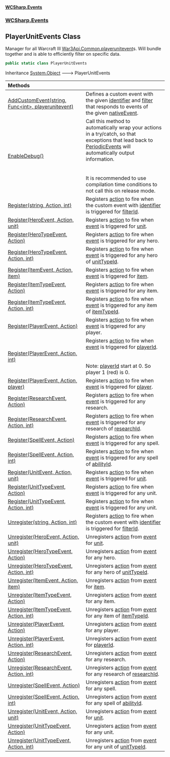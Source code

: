#### [WCSharp.Events](README.md 'README')
### [WCSharp.Events](WCSharp.Events.md 'WCSharp.Events')

## PlayerUnitEvents Class

Manager for all Warcraft III [War3Api.Common.playerunitevent](https://docs.microsoft.com/en-us/dotnet/api/War3Api.Common.playerunitevent 'War3Api.Common.playerunitevent')s. Will bundle together and is able to efficiently filter on specific data.

```csharp
public static class PlayerUnitEvents
```

Inheritance [System.Object](https://docs.microsoft.com/en-us/dotnet/api/System.Object 'System.Object') &#129106; PlayerUnitEvents

| Methods | |
| :--- | :--- |
| [AddCustomEvent(string, Func&lt;int&gt;, playerunitevent)](WCSharp.Events.PlayerUnitEvents.AddCustomEvent(string,System.Func_int_,War3Api.Common.playerunitevent).md 'WCSharp.Events.PlayerUnitEvents.AddCustomEvent(string, System.Func<int>, War3Api.Common.playerunitevent)') | Defines a custom event with the given [identifier](WCSharp.Events.PlayerUnitEvents.AddCustomEvent(string,System.Func_int_,War3Api.Common.playerunitevent).md#WCSharp.Events.PlayerUnitEvents.AddCustomEvent(string,System.Func_int_,War3Api.Common.playerunitevent).identifier 'WCSharp.Events.PlayerUnitEvents.AddCustomEvent(string, System.Func<int>, War3Api.Common.playerunitevent).identifier') and [filter](WCSharp.Events.PlayerUnitEvents.AddCustomEvent(string,System.Func_int_,War3Api.Common.playerunitevent).md#WCSharp.Events.PlayerUnitEvents.AddCustomEvent(string,System.Func_int_,War3Api.Common.playerunitevent).filter 'WCSharp.Events.PlayerUnitEvents.AddCustomEvent(string, System.Func<int>, War3Api.Common.playerunitevent).filter') that responds to events of<br/>the given [nativeEvent](WCSharp.Events.PlayerUnitEvents.AddCustomEvent(string,System.Func_int_,War3Api.Common.playerunitevent).md#WCSharp.Events.PlayerUnitEvents.AddCustomEvent(string,System.Func_int_,War3Api.Common.playerunitevent).nativeEvent 'WCSharp.Events.PlayerUnitEvents.AddCustomEvent(string, System.Func<int>, War3Api.Common.playerunitevent).nativeEvent'). |
| [EnableDebug()](WCSharp.Events.PlayerUnitEvents.EnableDebug().md 'WCSharp.Events.PlayerUnitEvents.EnableDebug()') | Call this method to automatically wrap your actions in a try/catch, so that exceptions that lead back to [PeriodicEvents](WCSharp.Events.PeriodicEvents.md 'WCSharp.Events.PeriodicEvents') will automatically output<br/>information.<br/><br/><br/>It is recommended to use compilation time conditions to not call this on release mode. |
| [Register(string, Action, int)](WCSharp.Events.PlayerUnitEvents.Register(string,System.Action,int).md 'WCSharp.Events.PlayerUnitEvents.Register(string, System.Action, int)') | Registers [action](WCSharp.Events.PlayerUnitEvents.Register(string,System.Action,int).md#WCSharp.Events.PlayerUnitEvents.Register(string,System.Action,int).action 'WCSharp.Events.PlayerUnitEvents.Register(string, System.Action, int).action') to fire when the custom event with [identifier](WCSharp.Events.PlayerUnitEvents.Register(string,System.Action,int).md#WCSharp.Events.PlayerUnitEvents.Register(string,System.Action,int).identifier 'WCSharp.Events.PlayerUnitEvents.Register(string, System.Action, int).identifier') is triggered for [filterId](WCSharp.Events.PlayerUnitEvents.Register(string,System.Action,int).md#WCSharp.Events.PlayerUnitEvents.Register(string,System.Action,int).filterId 'WCSharp.Events.PlayerUnitEvents.Register(string, System.Action, int).filterId'). |
| [Register(HeroEvent, Action, unit)](WCSharp.Events.PlayerUnitEvents.Register(WCSharp.Events.HeroEvent,System.Action,War3Api.Common.unit).md 'WCSharp.Events.PlayerUnitEvents.Register(WCSharp.Events.HeroEvent, System.Action, War3Api.Common.unit)') | Registers [action](WCSharp.Events.PlayerUnitEvents.Register(WCSharp.Events.HeroEvent,System.Action,War3Api.Common.unit).md#WCSharp.Events.PlayerUnitEvents.Register(WCSharp.Events.HeroEvent,System.Action,War3Api.Common.unit).action 'WCSharp.Events.PlayerUnitEvents.Register(WCSharp.Events.HeroEvent, System.Action, War3Api.Common.unit).action') to fire when [event](WCSharp.Events.PlayerUnitEvents.Register(WCSharp.Events.HeroEvent,System.Action,War3Api.Common.unit).md#WCSharp.Events.PlayerUnitEvents.Register(WCSharp.Events.HeroEvent,System.Action,War3Api.Common.unit).event 'WCSharp.Events.PlayerUnitEvents.Register(WCSharp.Events.HeroEvent, System.Action, War3Api.Common.unit).event') is triggered for [unit](WCSharp.Events.PlayerUnitEvents.Register(WCSharp.Events.HeroEvent,System.Action,War3Api.Common.unit).md#WCSharp.Events.PlayerUnitEvents.Register(WCSharp.Events.HeroEvent,System.Action,War3Api.Common.unit).unit 'WCSharp.Events.PlayerUnitEvents.Register(WCSharp.Events.HeroEvent, System.Action, War3Api.Common.unit).unit'). |
| [Register(HeroTypeEvent, Action)](WCSharp.Events.PlayerUnitEvents.Register(WCSharp.Events.HeroTypeEvent,System.Action).md 'WCSharp.Events.PlayerUnitEvents.Register(WCSharp.Events.HeroTypeEvent, System.Action)') | Registers [action](WCSharp.Events.PlayerUnitEvents.Register(WCSharp.Events.HeroTypeEvent,System.Action).md#WCSharp.Events.PlayerUnitEvents.Register(WCSharp.Events.HeroTypeEvent,System.Action).action 'WCSharp.Events.PlayerUnitEvents.Register(WCSharp.Events.HeroTypeEvent, System.Action).action') to fire when [event](WCSharp.Events.PlayerUnitEvents.Register(WCSharp.Events.HeroTypeEvent,System.Action).md#WCSharp.Events.PlayerUnitEvents.Register(WCSharp.Events.HeroTypeEvent,System.Action).event 'WCSharp.Events.PlayerUnitEvents.Register(WCSharp.Events.HeroTypeEvent, System.Action).event') is triggered for any hero. |
| [Register(HeroTypeEvent, Action, int)](WCSharp.Events.PlayerUnitEvents.Register(WCSharp.Events.HeroTypeEvent,System.Action,int).md 'WCSharp.Events.PlayerUnitEvents.Register(WCSharp.Events.HeroTypeEvent, System.Action, int)') | Registers [action](WCSharp.Events.PlayerUnitEvents.Register(WCSharp.Events.HeroTypeEvent,System.Action,int).md#WCSharp.Events.PlayerUnitEvents.Register(WCSharp.Events.HeroTypeEvent,System.Action,int).action 'WCSharp.Events.PlayerUnitEvents.Register(WCSharp.Events.HeroTypeEvent, System.Action, int).action') to fire when [event](WCSharp.Events.PlayerUnitEvents.Register(WCSharp.Events.HeroTypeEvent,System.Action,int).md#WCSharp.Events.PlayerUnitEvents.Register(WCSharp.Events.HeroTypeEvent,System.Action,int).event 'WCSharp.Events.PlayerUnitEvents.Register(WCSharp.Events.HeroTypeEvent, System.Action, int).event') is triggered for any hero of [unitTypeId](WCSharp.Events.PlayerUnitEvents.Register(WCSharp.Events.HeroTypeEvent,System.Action,int).md#WCSharp.Events.PlayerUnitEvents.Register(WCSharp.Events.HeroTypeEvent,System.Action,int).unitTypeId 'WCSharp.Events.PlayerUnitEvents.Register(WCSharp.Events.HeroTypeEvent, System.Action, int).unitTypeId'). |
| [Register(ItemEvent, Action, item)](WCSharp.Events.PlayerUnitEvents.Register(WCSharp.Events.ItemEvent,System.Action,War3Api.Common.item).md 'WCSharp.Events.PlayerUnitEvents.Register(WCSharp.Events.ItemEvent, System.Action, War3Api.Common.item)') | Registers [action](WCSharp.Events.PlayerUnitEvents.Register(WCSharp.Events.ItemEvent,System.Action,War3Api.Common.item).md#WCSharp.Events.PlayerUnitEvents.Register(WCSharp.Events.ItemEvent,System.Action,War3Api.Common.item).action 'WCSharp.Events.PlayerUnitEvents.Register(WCSharp.Events.ItemEvent, System.Action, War3Api.Common.item).action') to fire when [event](WCSharp.Events.PlayerUnitEvents.Register(WCSharp.Events.ItemEvent,System.Action,War3Api.Common.item).md#WCSharp.Events.PlayerUnitEvents.Register(WCSharp.Events.ItemEvent,System.Action,War3Api.Common.item).event 'WCSharp.Events.PlayerUnitEvents.Register(WCSharp.Events.ItemEvent, System.Action, War3Api.Common.item).event') is triggered for [item](WCSharp.Events.PlayerUnitEvents.Register(WCSharp.Events.ItemEvent,System.Action,War3Api.Common.item).md#WCSharp.Events.PlayerUnitEvents.Register(WCSharp.Events.ItemEvent,System.Action,War3Api.Common.item).item 'WCSharp.Events.PlayerUnitEvents.Register(WCSharp.Events.ItemEvent, System.Action, War3Api.Common.item).item'). |
| [Register(ItemTypeEvent, Action)](WCSharp.Events.PlayerUnitEvents.Register(WCSharp.Events.ItemTypeEvent,System.Action).md 'WCSharp.Events.PlayerUnitEvents.Register(WCSharp.Events.ItemTypeEvent, System.Action)') | Registers [action](WCSharp.Events.PlayerUnitEvents.Register(WCSharp.Events.ItemTypeEvent,System.Action).md#WCSharp.Events.PlayerUnitEvents.Register(WCSharp.Events.ItemTypeEvent,System.Action).action 'WCSharp.Events.PlayerUnitEvents.Register(WCSharp.Events.ItemTypeEvent, System.Action).action') to fire when [event](WCSharp.Events.PlayerUnitEvents.Register(WCSharp.Events.ItemTypeEvent,System.Action).md#WCSharp.Events.PlayerUnitEvents.Register(WCSharp.Events.ItemTypeEvent,System.Action).event 'WCSharp.Events.PlayerUnitEvents.Register(WCSharp.Events.ItemTypeEvent, System.Action).event') is triggered for any item. |
| [Register(ItemTypeEvent, Action, int)](WCSharp.Events.PlayerUnitEvents.Register(WCSharp.Events.ItemTypeEvent,System.Action,int).md 'WCSharp.Events.PlayerUnitEvents.Register(WCSharp.Events.ItemTypeEvent, System.Action, int)') | Registers [action](WCSharp.Events.PlayerUnitEvents.Register(WCSharp.Events.ItemTypeEvent,System.Action,int).md#WCSharp.Events.PlayerUnitEvents.Register(WCSharp.Events.ItemTypeEvent,System.Action,int).action 'WCSharp.Events.PlayerUnitEvents.Register(WCSharp.Events.ItemTypeEvent, System.Action, int).action') to fire when [event](WCSharp.Events.PlayerUnitEvents.Register(WCSharp.Events.ItemTypeEvent,System.Action,int).md#WCSharp.Events.PlayerUnitEvents.Register(WCSharp.Events.ItemTypeEvent,System.Action,int).event 'WCSharp.Events.PlayerUnitEvents.Register(WCSharp.Events.ItemTypeEvent, System.Action, int).event') is triggered for any item of [itemTypeId](WCSharp.Events.PlayerUnitEvents.Register(WCSharp.Events.ItemTypeEvent,System.Action,int).md#WCSharp.Events.PlayerUnitEvents.Register(WCSharp.Events.ItemTypeEvent,System.Action,int).itemTypeId 'WCSharp.Events.PlayerUnitEvents.Register(WCSharp.Events.ItemTypeEvent, System.Action, int).itemTypeId'). |
| [Register(PlayerEvent, Action)](WCSharp.Events.PlayerUnitEvents.Register(WCSharp.Events.PlayerEvent,System.Action).md 'WCSharp.Events.PlayerUnitEvents.Register(WCSharp.Events.PlayerEvent, System.Action)') | Registers [action](WCSharp.Events.PlayerUnitEvents.Register(WCSharp.Events.PlayerEvent,System.Action).md#WCSharp.Events.PlayerUnitEvents.Register(WCSharp.Events.PlayerEvent,System.Action).action 'WCSharp.Events.PlayerUnitEvents.Register(WCSharp.Events.PlayerEvent, System.Action).action') to fire when [event](WCSharp.Events.PlayerUnitEvents.Register(WCSharp.Events.PlayerEvent,System.Action).md#WCSharp.Events.PlayerUnitEvents.Register(WCSharp.Events.PlayerEvent,System.Action).event 'WCSharp.Events.PlayerUnitEvents.Register(WCSharp.Events.PlayerEvent, System.Action).event') is triggered for any player. |
| [Register(PlayerEvent, Action, int)](WCSharp.Events.PlayerUnitEvents.Register(WCSharp.Events.PlayerEvent,System.Action,int).md 'WCSharp.Events.PlayerUnitEvents.Register(WCSharp.Events.PlayerEvent, System.Action, int)') | Registers [action](WCSharp.Events.PlayerUnitEvents.Register(WCSharp.Events.PlayerEvent,System.Action,int).md#WCSharp.Events.PlayerUnitEvents.Register(WCSharp.Events.PlayerEvent,System.Action,int).action 'WCSharp.Events.PlayerUnitEvents.Register(WCSharp.Events.PlayerEvent, System.Action, int).action') to fire when [event](WCSharp.Events.PlayerUnitEvents.Register(WCSharp.Events.PlayerEvent,System.Action,int).md#WCSharp.Events.PlayerUnitEvents.Register(WCSharp.Events.PlayerEvent,System.Action,int).event 'WCSharp.Events.PlayerUnitEvents.Register(WCSharp.Events.PlayerEvent, System.Action, int).event') is triggered for [playerId](WCSharp.Events.PlayerUnitEvents.Register(WCSharp.Events.PlayerEvent,System.Action,int).md#WCSharp.Events.PlayerUnitEvents.Register(WCSharp.Events.PlayerEvent,System.Action,int).playerId 'WCSharp.Events.PlayerUnitEvents.Register(WCSharp.Events.PlayerEvent, System.Action, int).playerId').<br/><br/><br/>Note: [playerId](WCSharp.Events.PlayerUnitEvents.Register(WCSharp.Events.PlayerEvent,System.Action,int).md#WCSharp.Events.PlayerUnitEvents.Register(WCSharp.Events.PlayerEvent,System.Action,int).playerId 'WCSharp.Events.PlayerUnitEvents.Register(WCSharp.Events.PlayerEvent, System.Action, int).playerId') start at 0. So player 1 (red) is 0. |
| [Register(PlayerEvent, Action, player)](WCSharp.Events.PlayerUnitEvents.Register(WCSharp.Events.PlayerEvent,System.Action,War3Api.Common.player).md 'WCSharp.Events.PlayerUnitEvents.Register(WCSharp.Events.PlayerEvent, System.Action, War3Api.Common.player)') | Registers [action](WCSharp.Events.PlayerUnitEvents.Register(WCSharp.Events.PlayerEvent,System.Action,War3Api.Common.player).md#WCSharp.Events.PlayerUnitEvents.Register(WCSharp.Events.PlayerEvent,System.Action,War3Api.Common.player).action 'WCSharp.Events.PlayerUnitEvents.Register(WCSharp.Events.PlayerEvent, System.Action, War3Api.Common.player).action') to fire when [event](WCSharp.Events.PlayerUnitEvents.Register(WCSharp.Events.PlayerEvent,System.Action,War3Api.Common.player).md#WCSharp.Events.PlayerUnitEvents.Register(WCSharp.Events.PlayerEvent,System.Action,War3Api.Common.player).event 'WCSharp.Events.PlayerUnitEvents.Register(WCSharp.Events.PlayerEvent, System.Action, War3Api.Common.player).event') is triggered for [player](WCSharp.Events.PlayerUnitEvents.Register(WCSharp.Events.PlayerEvent,System.Action,War3Api.Common.player).md#WCSharp.Events.PlayerUnitEvents.Register(WCSharp.Events.PlayerEvent,System.Action,War3Api.Common.player).player 'WCSharp.Events.PlayerUnitEvents.Register(WCSharp.Events.PlayerEvent, System.Action, War3Api.Common.player).player'). |
| [Register(ResearchEvent, Action)](WCSharp.Events.PlayerUnitEvents.Register(WCSharp.Events.ResearchEvent,System.Action).md 'WCSharp.Events.PlayerUnitEvents.Register(WCSharp.Events.ResearchEvent, System.Action)') | Registers [action](WCSharp.Events.PlayerUnitEvents.Register(WCSharp.Events.ResearchEvent,System.Action).md#WCSharp.Events.PlayerUnitEvents.Register(WCSharp.Events.ResearchEvent,System.Action).action 'WCSharp.Events.PlayerUnitEvents.Register(WCSharp.Events.ResearchEvent, System.Action).action') to fire when [event](WCSharp.Events.PlayerUnitEvents.Register(WCSharp.Events.ResearchEvent,System.Action).md#WCSharp.Events.PlayerUnitEvents.Register(WCSharp.Events.ResearchEvent,System.Action).event 'WCSharp.Events.PlayerUnitEvents.Register(WCSharp.Events.ResearchEvent, System.Action).event') is triggered for any research. |
| [Register(ResearchEvent, Action, int)](WCSharp.Events.PlayerUnitEvents.Register(WCSharp.Events.ResearchEvent,System.Action,int).md 'WCSharp.Events.PlayerUnitEvents.Register(WCSharp.Events.ResearchEvent, System.Action, int)') | Registers [action](WCSharp.Events.PlayerUnitEvents.Register(WCSharp.Events.ResearchEvent,System.Action,int).md#WCSharp.Events.PlayerUnitEvents.Register(WCSharp.Events.ResearchEvent,System.Action,int).action 'WCSharp.Events.PlayerUnitEvents.Register(WCSharp.Events.ResearchEvent, System.Action, int).action') to fire when [event](WCSharp.Events.PlayerUnitEvents.Register(WCSharp.Events.ResearchEvent,System.Action,int).md#WCSharp.Events.PlayerUnitEvents.Register(WCSharp.Events.ResearchEvent,System.Action,int).event 'WCSharp.Events.PlayerUnitEvents.Register(WCSharp.Events.ResearchEvent, System.Action, int).event') is triggered for any research of [researchId](WCSharp.Events.PlayerUnitEvents.Register(WCSharp.Events.ResearchEvent,System.Action,int).md#WCSharp.Events.PlayerUnitEvents.Register(WCSharp.Events.ResearchEvent,System.Action,int).researchId 'WCSharp.Events.PlayerUnitEvents.Register(WCSharp.Events.ResearchEvent, System.Action, int).researchId'). |
| [Register(SpellEvent, Action)](WCSharp.Events.PlayerUnitEvents.Register(WCSharp.Events.SpellEvent,System.Action).md 'WCSharp.Events.PlayerUnitEvents.Register(WCSharp.Events.SpellEvent, System.Action)') | Registers [action](WCSharp.Events.PlayerUnitEvents.Register(WCSharp.Events.SpellEvent,System.Action).md#WCSharp.Events.PlayerUnitEvents.Register(WCSharp.Events.SpellEvent,System.Action).action 'WCSharp.Events.PlayerUnitEvents.Register(WCSharp.Events.SpellEvent, System.Action).action') to fire when [event](WCSharp.Events.PlayerUnitEvents.Register(WCSharp.Events.SpellEvent,System.Action).md#WCSharp.Events.PlayerUnitEvents.Register(WCSharp.Events.SpellEvent,System.Action).event 'WCSharp.Events.PlayerUnitEvents.Register(WCSharp.Events.SpellEvent, System.Action).event') is triggered for any spell. |
| [Register(SpellEvent, Action, int)](WCSharp.Events.PlayerUnitEvents.Register(WCSharp.Events.SpellEvent,System.Action,int).md 'WCSharp.Events.PlayerUnitEvents.Register(WCSharp.Events.SpellEvent, System.Action, int)') | Registers [action](WCSharp.Events.PlayerUnitEvents.Register(WCSharp.Events.SpellEvent,System.Action,int).md#WCSharp.Events.PlayerUnitEvents.Register(WCSharp.Events.SpellEvent,System.Action,int).action 'WCSharp.Events.PlayerUnitEvents.Register(WCSharp.Events.SpellEvent, System.Action, int).action') to fire when [event](WCSharp.Events.PlayerUnitEvents.Register(WCSharp.Events.SpellEvent,System.Action,int).md#WCSharp.Events.PlayerUnitEvents.Register(WCSharp.Events.SpellEvent,System.Action,int).event 'WCSharp.Events.PlayerUnitEvents.Register(WCSharp.Events.SpellEvent, System.Action, int).event') is triggered for any spell of [abilityId](WCSharp.Events.PlayerUnitEvents.Register(WCSharp.Events.SpellEvent,System.Action,int).md#WCSharp.Events.PlayerUnitEvents.Register(WCSharp.Events.SpellEvent,System.Action,int).abilityId 'WCSharp.Events.PlayerUnitEvents.Register(WCSharp.Events.SpellEvent, System.Action, int).abilityId'). |
| [Register(UnitEvent, Action, unit)](WCSharp.Events.PlayerUnitEvents.Register(WCSharp.Events.UnitEvent,System.Action,War3Api.Common.unit).md 'WCSharp.Events.PlayerUnitEvents.Register(WCSharp.Events.UnitEvent, System.Action, War3Api.Common.unit)') | Registers [action](WCSharp.Events.PlayerUnitEvents.Register(WCSharp.Events.UnitEvent,System.Action,War3Api.Common.unit).md#WCSharp.Events.PlayerUnitEvents.Register(WCSharp.Events.UnitEvent,System.Action,War3Api.Common.unit).action 'WCSharp.Events.PlayerUnitEvents.Register(WCSharp.Events.UnitEvent, System.Action, War3Api.Common.unit).action') to fire when [event](WCSharp.Events.PlayerUnitEvents.Register(WCSharp.Events.UnitEvent,System.Action,War3Api.Common.unit).md#WCSharp.Events.PlayerUnitEvents.Register(WCSharp.Events.UnitEvent,System.Action,War3Api.Common.unit).event 'WCSharp.Events.PlayerUnitEvents.Register(WCSharp.Events.UnitEvent, System.Action, War3Api.Common.unit).event') is triggered for [unit](WCSharp.Events.PlayerUnitEvents.Register(WCSharp.Events.UnitEvent,System.Action,War3Api.Common.unit).md#WCSharp.Events.PlayerUnitEvents.Register(WCSharp.Events.UnitEvent,System.Action,War3Api.Common.unit).unit 'WCSharp.Events.PlayerUnitEvents.Register(WCSharp.Events.UnitEvent, System.Action, War3Api.Common.unit).unit'). |
| [Register(UnitTypeEvent, Action)](WCSharp.Events.PlayerUnitEvents.Register(WCSharp.Events.UnitTypeEvent,System.Action).md 'WCSharp.Events.PlayerUnitEvents.Register(WCSharp.Events.UnitTypeEvent, System.Action)') | Registers [action](WCSharp.Events.PlayerUnitEvents.Register(WCSharp.Events.UnitTypeEvent,System.Action).md#WCSharp.Events.PlayerUnitEvents.Register(WCSharp.Events.UnitTypeEvent,System.Action).action 'WCSharp.Events.PlayerUnitEvents.Register(WCSharp.Events.UnitTypeEvent, System.Action).action') to fire when [event](WCSharp.Events.PlayerUnitEvents.Register(WCSharp.Events.UnitTypeEvent,System.Action).md#WCSharp.Events.PlayerUnitEvents.Register(WCSharp.Events.UnitTypeEvent,System.Action).event 'WCSharp.Events.PlayerUnitEvents.Register(WCSharp.Events.UnitTypeEvent, System.Action).event') is triggered for any unit. |
| [Register(UnitTypeEvent, Action, int)](WCSharp.Events.PlayerUnitEvents.Register(WCSharp.Events.UnitTypeEvent,System.Action,int).md 'WCSharp.Events.PlayerUnitEvents.Register(WCSharp.Events.UnitTypeEvent, System.Action, int)') | Registers [action](WCSharp.Events.PlayerUnitEvents.Register(WCSharp.Events.UnitTypeEvent,System.Action,int).md#WCSharp.Events.PlayerUnitEvents.Register(WCSharp.Events.UnitTypeEvent,System.Action,int).action 'WCSharp.Events.PlayerUnitEvents.Register(WCSharp.Events.UnitTypeEvent, System.Action, int).action') to fire when [event](WCSharp.Events.PlayerUnitEvents.Register(WCSharp.Events.UnitTypeEvent,System.Action,int).md#WCSharp.Events.PlayerUnitEvents.Register(WCSharp.Events.UnitTypeEvent,System.Action,int).event 'WCSharp.Events.PlayerUnitEvents.Register(WCSharp.Events.UnitTypeEvent, System.Action, int).event') is triggered for any unit. |
| [Unregister(string, Action, int)](WCSharp.Events.PlayerUnitEvents.Unregister(string,System.Action,int).md 'WCSharp.Events.PlayerUnitEvents.Unregister(string, System.Action, int)') | Registers [action](WCSharp.Events.PlayerUnitEvents.Unregister(string,System.Action,int).md#WCSharp.Events.PlayerUnitEvents.Unregister(string,System.Action,int).action 'WCSharp.Events.PlayerUnitEvents.Unregister(string, System.Action, int).action') to fire when the custom event with [identifier](WCSharp.Events.PlayerUnitEvents.Unregister(string,System.Action,int).md#WCSharp.Events.PlayerUnitEvents.Unregister(string,System.Action,int).identifier 'WCSharp.Events.PlayerUnitEvents.Unregister(string, System.Action, int).identifier') is triggered for [filterId](WCSharp.Events.PlayerUnitEvents.Unregister(string,System.Action,int).md#WCSharp.Events.PlayerUnitEvents.Unregister(string,System.Action,int).filterId 'WCSharp.Events.PlayerUnitEvents.Unregister(string, System.Action, int).filterId'). |
| [Unregister(HeroEvent, Action, unit)](WCSharp.Events.PlayerUnitEvents.Unregister(WCSharp.Events.HeroEvent,System.Action,War3Api.Common.unit).md 'WCSharp.Events.PlayerUnitEvents.Unregister(WCSharp.Events.HeroEvent, System.Action, War3Api.Common.unit)') | Unregisters [action](WCSharp.Events.PlayerUnitEvents.Unregister(WCSharp.Events.HeroEvent,System.Action,War3Api.Common.unit).md#WCSharp.Events.PlayerUnitEvents.Unregister(WCSharp.Events.HeroEvent,System.Action,War3Api.Common.unit).action 'WCSharp.Events.PlayerUnitEvents.Unregister(WCSharp.Events.HeroEvent, System.Action, War3Api.Common.unit).action') from [event](WCSharp.Events.PlayerUnitEvents.Unregister(WCSharp.Events.HeroEvent,System.Action,War3Api.Common.unit).md#WCSharp.Events.PlayerUnitEvents.Unregister(WCSharp.Events.HeroEvent,System.Action,War3Api.Common.unit).event 'WCSharp.Events.PlayerUnitEvents.Unregister(WCSharp.Events.HeroEvent, System.Action, War3Api.Common.unit).event') for [unit](WCSharp.Events.PlayerUnitEvents.Unregister(WCSharp.Events.HeroEvent,System.Action,War3Api.Common.unit).md#WCSharp.Events.PlayerUnitEvents.Unregister(WCSharp.Events.HeroEvent,System.Action,War3Api.Common.unit).unit 'WCSharp.Events.PlayerUnitEvents.Unregister(WCSharp.Events.HeroEvent, System.Action, War3Api.Common.unit).unit'). |
| [Unregister(HeroTypeEvent, Action)](WCSharp.Events.PlayerUnitEvents.Unregister(WCSharp.Events.HeroTypeEvent,System.Action).md 'WCSharp.Events.PlayerUnitEvents.Unregister(WCSharp.Events.HeroTypeEvent, System.Action)') | Unregisters [action](WCSharp.Events.PlayerUnitEvents.Unregister(WCSharp.Events.HeroTypeEvent,System.Action).md#WCSharp.Events.PlayerUnitEvents.Unregister(WCSharp.Events.HeroTypeEvent,System.Action).action 'WCSharp.Events.PlayerUnitEvents.Unregister(WCSharp.Events.HeroTypeEvent, System.Action).action') from [event](WCSharp.Events.PlayerUnitEvents.Unregister(WCSharp.Events.HeroTypeEvent,System.Action).md#WCSharp.Events.PlayerUnitEvents.Unregister(WCSharp.Events.HeroTypeEvent,System.Action).event 'WCSharp.Events.PlayerUnitEvents.Unregister(WCSharp.Events.HeroTypeEvent, System.Action).event') for any hero. |
| [Unregister(HeroTypeEvent, Action, int)](WCSharp.Events.PlayerUnitEvents.Unregister(WCSharp.Events.HeroTypeEvent,System.Action,int).md 'WCSharp.Events.PlayerUnitEvents.Unregister(WCSharp.Events.HeroTypeEvent, System.Action, int)') | Unregisters [action](WCSharp.Events.PlayerUnitEvents.Unregister(WCSharp.Events.HeroTypeEvent,System.Action,int).md#WCSharp.Events.PlayerUnitEvents.Unregister(WCSharp.Events.HeroTypeEvent,System.Action,int).action 'WCSharp.Events.PlayerUnitEvents.Unregister(WCSharp.Events.HeroTypeEvent, System.Action, int).action') from [event](WCSharp.Events.PlayerUnitEvents.Unregister(WCSharp.Events.HeroTypeEvent,System.Action,int).md#WCSharp.Events.PlayerUnitEvents.Unregister(WCSharp.Events.HeroTypeEvent,System.Action,int).event 'WCSharp.Events.PlayerUnitEvents.Unregister(WCSharp.Events.HeroTypeEvent, System.Action, int).event') for any hero of [unitTypeId](WCSharp.Events.PlayerUnitEvents.Unregister(WCSharp.Events.HeroTypeEvent,System.Action,int).md#WCSharp.Events.PlayerUnitEvents.Unregister(WCSharp.Events.HeroTypeEvent,System.Action,int).unitTypeId 'WCSharp.Events.PlayerUnitEvents.Unregister(WCSharp.Events.HeroTypeEvent, System.Action, int).unitTypeId'). |
| [Unregister(ItemEvent, Action, item)](WCSharp.Events.PlayerUnitEvents.Unregister(WCSharp.Events.ItemEvent,System.Action,War3Api.Common.item).md 'WCSharp.Events.PlayerUnitEvents.Unregister(WCSharp.Events.ItemEvent, System.Action, War3Api.Common.item)') | Unregisters [action](WCSharp.Events.PlayerUnitEvents.Unregister(WCSharp.Events.ItemEvent,System.Action,War3Api.Common.item).md#WCSharp.Events.PlayerUnitEvents.Unregister(WCSharp.Events.ItemEvent,System.Action,War3Api.Common.item).action 'WCSharp.Events.PlayerUnitEvents.Unregister(WCSharp.Events.ItemEvent, System.Action, War3Api.Common.item).action') from [event](WCSharp.Events.PlayerUnitEvents.Unregister(WCSharp.Events.ItemEvent,System.Action,War3Api.Common.item).md#WCSharp.Events.PlayerUnitEvents.Unregister(WCSharp.Events.ItemEvent,System.Action,War3Api.Common.item).event 'WCSharp.Events.PlayerUnitEvents.Unregister(WCSharp.Events.ItemEvent, System.Action, War3Api.Common.item).event') for [item](WCSharp.Events.PlayerUnitEvents.Unregister(WCSharp.Events.ItemEvent,System.Action,War3Api.Common.item).md#WCSharp.Events.PlayerUnitEvents.Unregister(WCSharp.Events.ItemEvent,System.Action,War3Api.Common.item).item 'WCSharp.Events.PlayerUnitEvents.Unregister(WCSharp.Events.ItemEvent, System.Action, War3Api.Common.item).item'). |
| [Unregister(ItemTypeEvent, Action)](WCSharp.Events.PlayerUnitEvents.Unregister(WCSharp.Events.ItemTypeEvent,System.Action).md 'WCSharp.Events.PlayerUnitEvents.Unregister(WCSharp.Events.ItemTypeEvent, System.Action)') | Unregisters [action](WCSharp.Events.PlayerUnitEvents.Unregister(WCSharp.Events.ItemTypeEvent,System.Action).md#WCSharp.Events.PlayerUnitEvents.Unregister(WCSharp.Events.ItemTypeEvent,System.Action).action 'WCSharp.Events.PlayerUnitEvents.Unregister(WCSharp.Events.ItemTypeEvent, System.Action).action') from [event](WCSharp.Events.PlayerUnitEvents.Unregister(WCSharp.Events.ItemTypeEvent,System.Action).md#WCSharp.Events.PlayerUnitEvents.Unregister(WCSharp.Events.ItemTypeEvent,System.Action).event 'WCSharp.Events.PlayerUnitEvents.Unregister(WCSharp.Events.ItemTypeEvent, System.Action).event') for any item. |
| [Unregister(ItemTypeEvent, Action, int)](WCSharp.Events.PlayerUnitEvents.Unregister(WCSharp.Events.ItemTypeEvent,System.Action,int).md 'WCSharp.Events.PlayerUnitEvents.Unregister(WCSharp.Events.ItemTypeEvent, System.Action, int)') | Unregisters [action](WCSharp.Events.PlayerUnitEvents.Unregister(WCSharp.Events.ItemTypeEvent,System.Action,int).md#WCSharp.Events.PlayerUnitEvents.Unregister(WCSharp.Events.ItemTypeEvent,System.Action,int).action 'WCSharp.Events.PlayerUnitEvents.Unregister(WCSharp.Events.ItemTypeEvent, System.Action, int).action') from [event](WCSharp.Events.PlayerUnitEvents.Unregister(WCSharp.Events.ItemTypeEvent,System.Action,int).md#WCSharp.Events.PlayerUnitEvents.Unregister(WCSharp.Events.ItemTypeEvent,System.Action,int).event 'WCSharp.Events.PlayerUnitEvents.Unregister(WCSharp.Events.ItemTypeEvent, System.Action, int).event') for any item of [itemTypeId](WCSharp.Events.PlayerUnitEvents.Unregister(WCSharp.Events.ItemTypeEvent,System.Action,int).md#WCSharp.Events.PlayerUnitEvents.Unregister(WCSharp.Events.ItemTypeEvent,System.Action,int).itemTypeId 'WCSharp.Events.PlayerUnitEvents.Unregister(WCSharp.Events.ItemTypeEvent, System.Action, int).itemTypeId'). |
| [Unregister(PlayerEvent, Action)](WCSharp.Events.PlayerUnitEvents.Unregister(WCSharp.Events.PlayerEvent,System.Action).md 'WCSharp.Events.PlayerUnitEvents.Unregister(WCSharp.Events.PlayerEvent, System.Action)') | Unregisters [action](WCSharp.Events.PlayerUnitEvents.Unregister(WCSharp.Events.PlayerEvent,System.Action).md#WCSharp.Events.PlayerUnitEvents.Unregister(WCSharp.Events.PlayerEvent,System.Action).action 'WCSharp.Events.PlayerUnitEvents.Unregister(WCSharp.Events.PlayerEvent, System.Action).action') from [event](WCSharp.Events.PlayerUnitEvents.Unregister(WCSharp.Events.PlayerEvent,System.Action).md#WCSharp.Events.PlayerUnitEvents.Unregister(WCSharp.Events.PlayerEvent,System.Action).event 'WCSharp.Events.PlayerUnitEvents.Unregister(WCSharp.Events.PlayerEvent, System.Action).event') for any player. |
| [Unregister(PlayerEvent, Action, int)](WCSharp.Events.PlayerUnitEvents.Unregister(WCSharp.Events.PlayerEvent,System.Action,int).md 'WCSharp.Events.PlayerUnitEvents.Unregister(WCSharp.Events.PlayerEvent, System.Action, int)') | Unregisters [action](WCSharp.Events.PlayerUnitEvents.Unregister(WCSharp.Events.PlayerEvent,System.Action,int).md#WCSharp.Events.PlayerUnitEvents.Unregister(WCSharp.Events.PlayerEvent,System.Action,int).action 'WCSharp.Events.PlayerUnitEvents.Unregister(WCSharp.Events.PlayerEvent, System.Action, int).action') from [event](WCSharp.Events.PlayerUnitEvents.Unregister(WCSharp.Events.PlayerEvent,System.Action,int).md#WCSharp.Events.PlayerUnitEvents.Unregister(WCSharp.Events.PlayerEvent,System.Action,int).event 'WCSharp.Events.PlayerUnitEvents.Unregister(WCSharp.Events.PlayerEvent, System.Action, int).event') for [playerId](WCSharp.Events.PlayerUnitEvents.Unregister(WCSharp.Events.PlayerEvent,System.Action,int).md#WCSharp.Events.PlayerUnitEvents.Unregister(WCSharp.Events.PlayerEvent,System.Action,int).playerId 'WCSharp.Events.PlayerUnitEvents.Unregister(WCSharp.Events.PlayerEvent, System.Action, int).playerId'). |
| [Unregister(ResearchEvent, Action)](WCSharp.Events.PlayerUnitEvents.Unregister(WCSharp.Events.ResearchEvent,System.Action).md 'WCSharp.Events.PlayerUnitEvents.Unregister(WCSharp.Events.ResearchEvent, System.Action)') | Unregisters [action](WCSharp.Events.PlayerUnitEvents.Unregister(WCSharp.Events.ResearchEvent,System.Action).md#WCSharp.Events.PlayerUnitEvents.Unregister(WCSharp.Events.ResearchEvent,System.Action).action 'WCSharp.Events.PlayerUnitEvents.Unregister(WCSharp.Events.ResearchEvent, System.Action).action') from [event](WCSharp.Events.PlayerUnitEvents.Unregister(WCSharp.Events.ResearchEvent,System.Action).md#WCSharp.Events.PlayerUnitEvents.Unregister(WCSharp.Events.ResearchEvent,System.Action).event 'WCSharp.Events.PlayerUnitEvents.Unregister(WCSharp.Events.ResearchEvent, System.Action).event') for any research. |
| [Unregister(ResearchEvent, Action, int)](WCSharp.Events.PlayerUnitEvents.Unregister(WCSharp.Events.ResearchEvent,System.Action,int).md 'WCSharp.Events.PlayerUnitEvents.Unregister(WCSharp.Events.ResearchEvent, System.Action, int)') | Unregisters [action](WCSharp.Events.PlayerUnitEvents.Unregister(WCSharp.Events.ResearchEvent,System.Action,int).md#WCSharp.Events.PlayerUnitEvents.Unregister(WCSharp.Events.ResearchEvent,System.Action,int).action 'WCSharp.Events.PlayerUnitEvents.Unregister(WCSharp.Events.ResearchEvent, System.Action, int).action') from [event](WCSharp.Events.PlayerUnitEvents.Unregister(WCSharp.Events.ResearchEvent,System.Action,int).md#WCSharp.Events.PlayerUnitEvents.Unregister(WCSharp.Events.ResearchEvent,System.Action,int).event 'WCSharp.Events.PlayerUnitEvents.Unregister(WCSharp.Events.ResearchEvent, System.Action, int).event') for any research of [researchId](WCSharp.Events.PlayerUnitEvents.Unregister(WCSharp.Events.ResearchEvent,System.Action,int).md#WCSharp.Events.PlayerUnitEvents.Unregister(WCSharp.Events.ResearchEvent,System.Action,int).researchId 'WCSharp.Events.PlayerUnitEvents.Unregister(WCSharp.Events.ResearchEvent, System.Action, int).researchId'). |
| [Unregister(SpellEvent, Action)](WCSharp.Events.PlayerUnitEvents.Unregister(WCSharp.Events.SpellEvent,System.Action).md 'WCSharp.Events.PlayerUnitEvents.Unregister(WCSharp.Events.SpellEvent, System.Action)') | Unregisters [action](WCSharp.Events.PlayerUnitEvents.Unregister(WCSharp.Events.SpellEvent,System.Action).md#WCSharp.Events.PlayerUnitEvents.Unregister(WCSharp.Events.SpellEvent,System.Action).action 'WCSharp.Events.PlayerUnitEvents.Unregister(WCSharp.Events.SpellEvent, System.Action).action') from [event](WCSharp.Events.PlayerUnitEvents.Unregister(WCSharp.Events.SpellEvent,System.Action).md#WCSharp.Events.PlayerUnitEvents.Unregister(WCSharp.Events.SpellEvent,System.Action).event 'WCSharp.Events.PlayerUnitEvents.Unregister(WCSharp.Events.SpellEvent, System.Action).event') for any spell. |
| [Unregister(SpellEvent, Action, int)](WCSharp.Events.PlayerUnitEvents.Unregister(WCSharp.Events.SpellEvent,System.Action,int).md 'WCSharp.Events.PlayerUnitEvents.Unregister(WCSharp.Events.SpellEvent, System.Action, int)') | Unregisters [action](WCSharp.Events.PlayerUnitEvents.Unregister(WCSharp.Events.SpellEvent,System.Action,int).md#WCSharp.Events.PlayerUnitEvents.Unregister(WCSharp.Events.SpellEvent,System.Action,int).action 'WCSharp.Events.PlayerUnitEvents.Unregister(WCSharp.Events.SpellEvent, System.Action, int).action') from [event](WCSharp.Events.PlayerUnitEvents.Unregister(WCSharp.Events.SpellEvent,System.Action,int).md#WCSharp.Events.PlayerUnitEvents.Unregister(WCSharp.Events.SpellEvent,System.Action,int).event 'WCSharp.Events.PlayerUnitEvents.Unregister(WCSharp.Events.SpellEvent, System.Action, int).event') for any spell of [abilityId](WCSharp.Events.PlayerUnitEvents.Unregister(WCSharp.Events.SpellEvent,System.Action,int).md#WCSharp.Events.PlayerUnitEvents.Unregister(WCSharp.Events.SpellEvent,System.Action,int).abilityId 'WCSharp.Events.PlayerUnitEvents.Unregister(WCSharp.Events.SpellEvent, System.Action, int).abilityId'). |
| [Unregister(UnitEvent, Action, unit)](WCSharp.Events.PlayerUnitEvents.Unregister(WCSharp.Events.UnitEvent,System.Action,War3Api.Common.unit).md 'WCSharp.Events.PlayerUnitEvents.Unregister(WCSharp.Events.UnitEvent, System.Action, War3Api.Common.unit)') | Unregisters [action](WCSharp.Events.PlayerUnitEvents.Unregister(WCSharp.Events.UnitEvent,System.Action,War3Api.Common.unit).md#WCSharp.Events.PlayerUnitEvents.Unregister(WCSharp.Events.UnitEvent,System.Action,War3Api.Common.unit).action 'WCSharp.Events.PlayerUnitEvents.Unregister(WCSharp.Events.UnitEvent, System.Action, War3Api.Common.unit).action') from [event](WCSharp.Events.PlayerUnitEvents.Unregister(WCSharp.Events.UnitEvent,System.Action,War3Api.Common.unit).md#WCSharp.Events.PlayerUnitEvents.Unregister(WCSharp.Events.UnitEvent,System.Action,War3Api.Common.unit).event 'WCSharp.Events.PlayerUnitEvents.Unregister(WCSharp.Events.UnitEvent, System.Action, War3Api.Common.unit).event') for [unit](WCSharp.Events.PlayerUnitEvents.Unregister(WCSharp.Events.UnitEvent,System.Action,War3Api.Common.unit).md#WCSharp.Events.PlayerUnitEvents.Unregister(WCSharp.Events.UnitEvent,System.Action,War3Api.Common.unit).unit 'WCSharp.Events.PlayerUnitEvents.Unregister(WCSharp.Events.UnitEvent, System.Action, War3Api.Common.unit).unit'). |
| [Unregister(UnitTypeEvent, Action)](WCSharp.Events.PlayerUnitEvents.Unregister(WCSharp.Events.UnitTypeEvent,System.Action).md 'WCSharp.Events.PlayerUnitEvents.Unregister(WCSharp.Events.UnitTypeEvent, System.Action)') | Unregisters [action](WCSharp.Events.PlayerUnitEvents.Unregister(WCSharp.Events.UnitTypeEvent,System.Action).md#WCSharp.Events.PlayerUnitEvents.Unregister(WCSharp.Events.UnitTypeEvent,System.Action).action 'WCSharp.Events.PlayerUnitEvents.Unregister(WCSharp.Events.UnitTypeEvent, System.Action).action') from [event](WCSharp.Events.PlayerUnitEvents.Unregister(WCSharp.Events.UnitTypeEvent,System.Action).md#WCSharp.Events.PlayerUnitEvents.Unregister(WCSharp.Events.UnitTypeEvent,System.Action).event 'WCSharp.Events.PlayerUnitEvents.Unregister(WCSharp.Events.UnitTypeEvent, System.Action).event') for any unit. |
| [Unregister(UnitTypeEvent, Action, int)](WCSharp.Events.PlayerUnitEvents.Unregister(WCSharp.Events.UnitTypeEvent,System.Action,int).md 'WCSharp.Events.PlayerUnitEvents.Unregister(WCSharp.Events.UnitTypeEvent, System.Action, int)') | Unregisters [action](WCSharp.Events.PlayerUnitEvents.Unregister(WCSharp.Events.UnitTypeEvent,System.Action,int).md#WCSharp.Events.PlayerUnitEvents.Unregister(WCSharp.Events.UnitTypeEvent,System.Action,int).action 'WCSharp.Events.PlayerUnitEvents.Unregister(WCSharp.Events.UnitTypeEvent, System.Action, int).action') from [event](WCSharp.Events.PlayerUnitEvents.Unregister(WCSharp.Events.UnitTypeEvent,System.Action,int).md#WCSharp.Events.PlayerUnitEvents.Unregister(WCSharp.Events.UnitTypeEvent,System.Action,int).event 'WCSharp.Events.PlayerUnitEvents.Unregister(WCSharp.Events.UnitTypeEvent, System.Action, int).event') for any unit of [unitTypeId](WCSharp.Events.PlayerUnitEvents.Unregister(WCSharp.Events.UnitTypeEvent,System.Action,int).md#WCSharp.Events.PlayerUnitEvents.Unregister(WCSharp.Events.UnitTypeEvent,System.Action,int).unitTypeId 'WCSharp.Events.PlayerUnitEvents.Unregister(WCSharp.Events.UnitTypeEvent, System.Action, int).unitTypeId'). |
